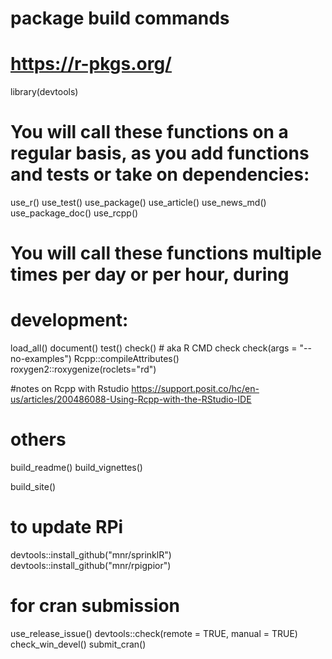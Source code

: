 # package build commands
# https://r-pkgs.org/ 


library(devtools)
# You will call these functions on a regular basis, as you add functions and tests or take on dependencies:

use_r()
use_test()
use_package()
use_article()
use_news_md()
use_package_doc()
use_rcpp()

# You will call these functions multiple times per day or per hour, during
# development:

load_all()
document()
test()
check() # aka R CMD check
check(args = "--no-examples")
Rcpp::compileAttributes()
roxygen2::roxygenize(roclets="rd")

#notes on Rcpp with Rstudio
https://support.posit.co/hc/en-us/articles/200486088-Using-Rcpp-with-the-RStudio-IDE


# others
build_readme()
build_vignettes()

build_site()

# to update RPi
devtools::install_github("mnr/sprinklR")
devtools::install_github("mnr/rpigpior")


# for cran submission
use_release_issue()
devtools::check(remote = TRUE, manual = TRUE)
check_win_devel()
submit_cran()
